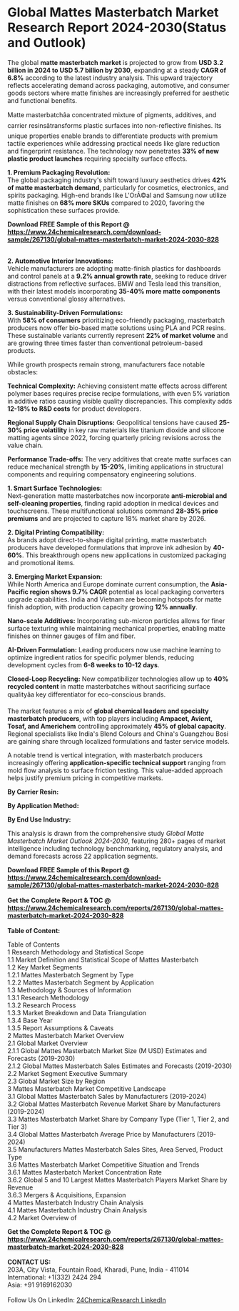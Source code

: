 <h1>Global Mattes Masterbatch Market Research Report 2024-2030(Status and Outlook)</h1><p>The global <strong>matte masterbatch market</strong> is projected to grow from <strong>USD 3.2 billion in 2024 to USD 5.7 billion by 2030</strong>, expanding at a steady <strong>CAGR of 6.8%</strong> according to the latest industry analysis. This upward trajectory reflects accelerating demand across packaging, automotive, and consumer goods sectors where matte finishes are increasingly preferred for aesthetic and functional benefits.</p><p>Matte masterbatchâa concentrated mixture of pigments, additives, and carrier resinsâtransforms plastic surfaces into non-reflective finishes. Its unique properties enable brands to differentiate products with premium tactile experiences while addressing practical needs like glare reduction and fingerprint resistance. The technology now penetrates <strong>33% of new plastic product launches</strong> requiring specialty surface effects.</p><p><strong>1. Premium Packaging Revolution:</strong><br>
The global packaging industry's shift toward luxury aesthetics drives <strong>42% of matte masterbatch demand</strong>, particularly for cosmetics, electronics, and spirits packaging. High-end brands like L'OrÃ©al and Samsung now utilize matte finishes on <strong>68% more SKUs</strong> compared to 2020, favoring the sophistication these surfaces provide.</p><div><b>Download FREE Sample of this Report @ 
            <a href="https://www.24chemicalresearch.com/download-sample/267130/global-mattes-masterbatch-market-2024-2030-828">
            https://www.24chemicalresearch.com/download-sample/267130/global-mattes-masterbatch-market-2024-2030-828</a></b></div><br><p><strong>2. Automotive Interior Innovations:</strong><br>
Vehicle manufacturers are adopting matte-finish plastics for dashboards and control panels at a <strong>9.2% annual growth rate</strong>, seeking to reduce driver distractions from reflective surfaces. BMW and Tesla lead this transition, with their latest models incorporating <strong>35-40% more matte components</strong> versus conventional glossy alternatives.</p><p><strong>3. Sustainability-Driven Formulations:</strong><br>
With <strong>58% of consumers</strong> prioritizing eco-friendly packaging, masterbatch producers now offer bio-based matte solutions using PLA and PCR resins. These sustainable variants currently represent <strong>22% of market volume</strong> and are growing three times faster than conventional petroleum-based products.</p><p>While growth prospects remain strong, manufacturers face notable obstacles:</p><p><strong>Technical Complexity:</strong> Achieving consistent matte effects across different polymer bases requires precise recipe formulations, with even 5% variation in additive ratios causing visible quality discrepancies. This complexity adds <strong>12-18% to R&amp;D costs</strong> for product developers.</p><p><strong>Regional Supply Chain Disruptions:</strong> Geopolitical tensions have caused <strong>25-30% price volatility</strong> in key raw materials like titanium dioxide and silicone matting agents since 2022, forcing quarterly pricing revisions across the value chain.</p><p><strong>Performance Trade-offs:</strong> The very additives that create matte surfaces can reduce mechanical strength by <strong>15-20%</strong>, limiting applications in structural components and requiring compensatory engineering solutions.</p><p><strong>1. Smart Surface Technologies:</strong><br>
Next-generation matte masterbatches now incorporate <strong>anti-microbial and self-cleaning properties</strong>, finding rapid adoption in medical devices and touchscreens. These multifunctional solutions command <strong>28-35% price premiums</strong> and are projected to capture 18% market share by 2026.</p><p><strong>2. Digital Printing Compatibility:</strong><br>
As brands adopt direct-to-shape digital printing, matte masterbatch producers have developed formulations that improve ink adhesion by <strong>40-60%</strong>. This breakthrough opens new applications in customized packaging and promotional items.</p><p><strong>3. Emerging Market Expansion:</strong><br>
While North America and Europe dominate current consumption, the <strong>Asia-Pacific region shows 9.7% CAGR</strong> potential as local packaging converters upgrade capabilities. India and Vietnam are becoming hotspots for matte finish adoption, with production capacity growing <strong>12% annually</strong>.</p><p><strong>Nano-scale Additives:</strong> Incorporating sub-micron particles allows for finer surface texturing while maintaining mechanical properties, enabling matte finishes on thinner gauges of film and fiber.</p><p><strong>AI-Driven Formulation:</strong> Leading producers now use machine learning to optimize ingredient ratios for specific polymer blends, reducing development cycles from <strong>6-8 weeks to 10-12 days</strong>.</p><p><strong>Closed-Loop Recycling:</strong> New compatibilizer technologies allow up to <strong>40% recycled content</strong> in matte masterbatches without sacrificing surface qualityâa key differentiator for eco-conscious brands.</p><p>The market features a mix of <strong>global chemical leaders and specialty masterbatch producers</strong>, with top players including <strong>Ampacet, Avient, Tosaf, and Americhem</strong> controlling approximately <strong>45% of global capacity</strong>. Regional specialists like India's Blend Colours and China's Guangzhou Bosi are gaining share through localized formulations and faster service models.</p><p>A notable trend is vertical integration, with masterbatch producers increasingly offering <strong>application-specific technical support</strong> ranging from mold flow analysis to surface friction testing. This value-added approach helps justify premium pricing in competitive markets.</p><p><strong>By Carrier Resin:</strong></p><p><strong>By Application Method:</strong></p><p><strong>By End Use Industry:</strong></p><p>This analysis is drawn from the comprehensive study <em>Global Matte Masterbatch Market Outlook 2024-2030</em>, featuring 280+ pages of market intelligence including technology benchmarking, regulatory analysis, and demand forecasts across 22 application segments.</p><div><b>Download FREE Sample of this Report @ 
            <a href="https://www.24chemicalresearch.com/download-sample/267130/global-mattes-masterbatch-market-2024-2030-828">
            https://www.24chemicalresearch.com/download-sample/267130/global-mattes-masterbatch-market-2024-2030-828</a></b></div><br><div><b>Get the Complete Report & TOC @ 
            <a href="https://www.24chemicalresearch.com/reports/267130/global-mattes-masterbatch-market-2024-2030-828">
            https://www.24chemicalresearch.com/reports/267130/global-mattes-masterbatch-market-2024-2030-828</a></b></div><br>
            <b>Table of Content:</b><p>Table of Contents<br />
1 Research Methodology and Statistical Scope<br />
1.1 Market Definition and Statistical Scope of Mattes Masterbatch<br />
1.2 Key Market Segments<br />
1.2.1 Mattes Masterbatch Segment by Type<br />
1.2.2 Mattes Masterbatch Segment by Application<br />
1.3 Methodology & Sources of Information<br />
1.3.1 Research Methodology<br />
1.3.2 Research Process<br />
1.3.3 Market Breakdown and Data Triangulation<br />
1.3.4 Base Year<br />
1.3.5 Report Assumptions & Caveats<br />
2 Mattes Masterbatch Market Overview<br />
2.1 Global Market Overview<br />
2.1.1 Global Mattes Masterbatch Market Size (M USD) Estimates and Forecasts (2019-2030)<br />
2.1.2 Global Mattes Masterbatch Sales Estimates and Forecasts (2019-2030)<br />
2.2 Market Segment Executive Summary<br />
2.3 Global Market Size by Region<br />
3 Mattes Masterbatch Market Competitive Landscape<br />
3.1 Global Mattes Masterbatch Sales by Manufacturers (2019-2024)<br />
3.2 Global Mattes Masterbatch Revenue Market Share by Manufacturers (2019-2024)<br />
3.3 Mattes Masterbatch Market Share by Company Type (Tier 1, Tier 2, and Tier 3)<br />
3.4 Global Mattes Masterbatch Average Price by Manufacturers (2019-2024)<br />
3.5 Manufacturers Mattes Masterbatch Sales Sites, Area Served, Product Type<br />
3.6 Mattes Masterbatch Market Competitive Situation and Trends<br />
3.6.1 Mattes Masterbatch Market Concentration Rate<br />
3.6.2 Global 5 and 10 Largest Mattes Masterbatch Players Market Share by Revenue<br />
3.6.3 Mergers & Acquisitions, Expansion<br />
4 Mattes Masterbatch Industry Chain Analysis<br />
4.1 Mattes Masterbatch Industry Chain Analysis<br />
4.2 Market Overview of</p><div><b>Get the Complete Report & TOC @ 
            <a href="https://www.24chemicalresearch.com/reports/267130/global-mattes-masterbatch-market-2024-2030-828">
            https://www.24chemicalresearch.com/reports/267130/global-mattes-masterbatch-market-2024-2030-828</a></b></div><br><b>CONTACT US:</b><br>
            203A, City Vista, Fountain Road, Kharadi, Pune, India - 411014<br>
            International: +1(332) 2424 294<br>
            Asia: +91 9169162030 <br><br>
            Follow Us On LinkedIn: <a href="https://www.linkedin.com/company/24chemicalresearch/">24ChemicalResearch LinkedIn</a>